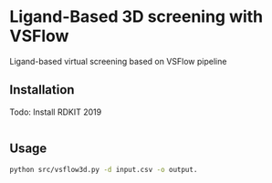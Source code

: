 # Ligand-Based 3D screening with VSFlow
Ligand-based virtual screening based on VSFlow pipeline


## Installation

Todo: Install RDKIT 2019

```bash

```

## Usage

```bash
python src/vsflow3d.py -d input.csv -o output.
```


